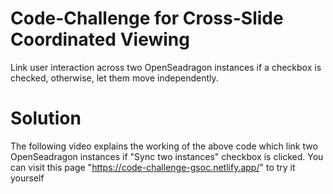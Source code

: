 # Code-Challenge for Cross-Slide Coordinated Viewing
Link user interaction across two OpenSeadragon instances if a checkbox is checked, otherwise, let them move independently.

# Solution

The following video explains the working of the above code which link two OpenSeadragon instances if "Sync two instances" checkbox is clicked. You can visit this page "https://code-challenge-gsoc.netlify.app/" to try it yourself






